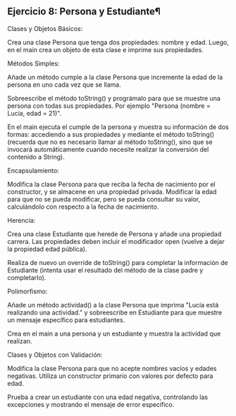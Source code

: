 ## Ejercicio 8: Persona y Estudiante¶
Clases y Objetos Básicos:

Crea una clase Persona que tenga dos propiedades: nombre y edad. Luego, en el main crea un objeto de esta clase e imprime sus propiedades.

Métodos Simples:

Añade un método cumple a la clase Persona que incremente la edad de la persona en uno cada vez que se llama.

Sobreescribe el método toString() y prográmalo para que se muestre una persona con todas sus propiedades. Por ejemplo "Persona (nombre = Lucía, edad = 21)".

En el main ejecuta el cumple de la persona y muestra su información de dos formas: accediendo a sus propiedades y mediante el método toString() (recuerda que no es necesario llamar al método toString(), sino que se invocará automáticamente cuando necesite realizar la conversión del contenido a String).

Encapsulamiento:

Modifica la clase Persona para que reciba la fecha de nacimiento por el constructor, y se almacene en una propiedad privada. Modificar la edad para que no se pueda modificar, pero se pueda consultar su valor, calculándolo con respecto a la fecha de nacimiento.

Herencia:

Crea una clase Estudiante que herede de Persona y añade una propiedad carrera. Las propiedades deben incluir el modificador open (vuelve a dejar la propiedad edad pública).

Realiza de nuevo un override de toString() para completar la información de Estudiante (intenta usar el resultado del método de la clase padre y completarlo).

Polimorfismo:

Añade un método actividad() a la clase Persona que imprima "Lucía está realizando una actividad." y sobreescribe en Estudiante para que muestre un mensaje específico para estudiantes.

Crea en el main a una persona y un estudiante y muestra la actividad que realizan.

Clases y Objetos con Validación:

Modifica la clase Persona para que no acepte nombres vacíos y edades negativas. Utiliza un constructor primario con valores por defecto para edad.

Prueba a crear un estudiante con una edad negativa, controlando las excepciones y mostrando el mensaje de error específico.
